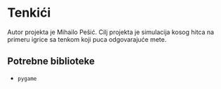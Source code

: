 # Tenkići
Autor projekta je Mihailo Pešić. Cilj projekta je simulacija kosog hitca na primeru igrice sa tenkom koji puca odgovarajuće mete.

## Potrebne biblioteke
- `pygame`
